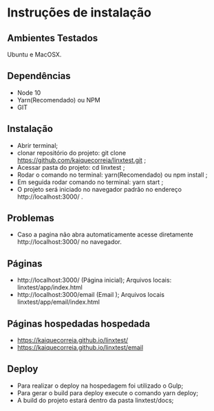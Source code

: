 # Instruções de instalação

## Ambientes Testados
Ubuntu e MacOSX.

## Dependências
- Node 10
- Yarn(Recomendado) ou NPM
- GIT

## Instalação
- Abrir terminal;
- clonar repositório do projeto: git clone https://github.com/kaiquecorreia/linxtest.git ;
- Acessar pasta do projeto: cd linxtest ;
- Rodar o comando no terminal: yarn(Recomendado) ou npm install ;
- Em seguida rodar comando no terminal: yarn start ;
- O projeto será iniciado no navegador padrão no endereço http://localhost:3000/ .

## Problemas
- Caso a pagina não abra automaticamente acesse diretamente http://localhost:3000/ no navegador.

## Páginas
- http://localhost:3000/ (Página inicial); Arquivos locais: linxtest/app/index.html
- http://localhost:3000/email (Email ); Arquivos locais linxtest/app/email/index.html
## Páginas hospedadas hospedada
- https://kaiquecorreia.github.io/linxtest/
- https://kaiquecorreia.github.io/linxtest/email

## Deploy
- Para realizar o deploy na hospedagem foi utilizado o Gulp;
- Para gerar o build para deploy execute o comando yarn deploy;
- A build do projeto estará dentro da pasta linxtest/docs;
